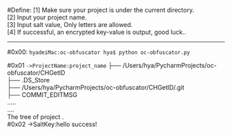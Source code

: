 #Define:
[1] Make sure your project is under the current directory.<br>
[2] Input your project name.<br>
[3] Input salt value, Only letters are allowed.<br>
[4] If successful, an encrypted key-value is output, good luck..<br>

-------------------------------------------------------------------
#0x00:
`hyadeiMac:oc-obfuscator hya$ python oc-obfuscator.py `<br>

#0x01
`->ProjectName:project_name`
	├── /Users/hya/PycharmProjects/oc-obfuscator/CHGetID<br>
		├── .DS_Store<br>
		├── /Users/hya/PycharmProjects/oc-obfuscator/CHGetID/.git<br>
			├── COMMIT_EDITMSG<br>
    .....<br>
    ....<br>
    The tree of project .<br>
#0x02
->SaltKey:hello
success!
